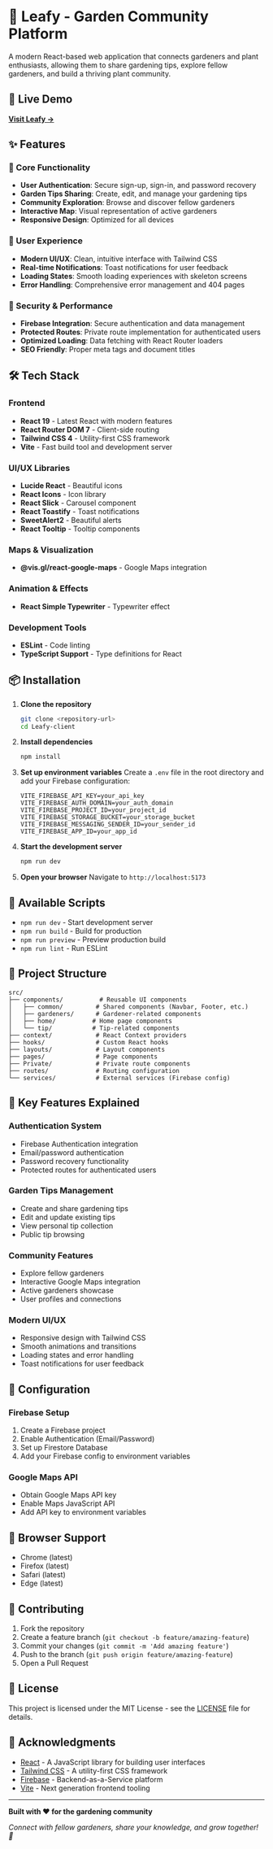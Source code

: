 # 🌿 Leafy - Garden Community Platform

A modern React-based web application that connects gardeners and plant enthusiasts, allowing them to share gardening tips, explore fellow gardeners, and build a thriving plant community.

## 🚀 Live Demo

**[Visit Leafy →](https://leary-cef28.web.app/)**

## ✨ Features

### 🌱 Core Functionality

- **User Authentication**: Secure sign-up, sign-in, and password recovery
- **Garden Tips Sharing**: Create, edit, and manage your gardening tips
- **Community Exploration**: Browse and discover fellow gardeners
- **Interactive Map**: Visual representation of active gardeners
- **Responsive Design**: Optimized for all devices

### 🎨 User Experience

- **Modern UI/UX**: Clean, intuitive interface with Tailwind CSS
- **Real-time Notifications**: Toast notifications for user feedback
- **Loading States**: Smooth loading experiences with skeleton screens
- **Error Handling**: Comprehensive error management and 404 pages

### 🔐 Security & Performance

- **Firebase Integration**: Secure authentication and data management
- **Protected Routes**: Private route implementation for authenticated users
- **Optimized Loading**: Data fetching with React Router loaders
- **SEO Friendly**: Proper meta tags and document titles

## 🛠️ Tech Stack

### Frontend

- **React 19** - Latest React with modern features
- **React Router DOM 7** - Client-side routing
- **Tailwind CSS 4** - Utility-first CSS framework
- **Vite** - Fast build tool and development server

### UI/UX Libraries

- **Lucide React** - Beautiful icons
- **React Icons** - Icon library
- **React Slick** - Carousel component
- **React Toastify** - Toast notifications
- **SweetAlert2** - Beautiful alerts
- **React Tooltip** - Tooltip components

### Maps & Visualization

- **@vis.gl/react-google-maps** - Google Maps integration

### Animation & Effects

- **React Simple Typewriter** - Typewriter effect

### Development Tools

- **ESLint** - Code linting
- **TypeScript Support** - Type definitions for React

## 📦 Installation

1. **Clone the repository**

   ```bash
   git clone <repository-url>
   cd Leafy-client
   ```

2. **Install dependencies**

   ```bash
   npm install
   ```

3. **Set up environment variables**
   Create a `.env` file in the root directory and add your Firebase configuration:

   ```env
   VITE_FIREBASE_API_KEY=your_api_key
   VITE_FIREBASE_AUTH_DOMAIN=your_auth_domain
   VITE_FIREBASE_PROJECT_ID=your_project_id
   VITE_FIREBASE_STORAGE_BUCKET=your_storage_bucket
   VITE_FIREBASE_MESSAGING_SENDER_ID=your_sender_id
   VITE_FIREBASE_APP_ID=your_app_id
   ```

4. **Start the development server**

   ```bash
   npm run dev
   ```

5. **Open your browser**
   Navigate to `http://localhost:5173`

## 🚀 Available Scripts

- `npm run dev` - Start development server
- `npm run build` - Build for production
- `npm run preview` - Preview production build
- `npm run lint` - Run ESLint

## 📁 Project Structure

```
src/
├── components/          # Reusable UI components
│   ├── common/         # Shared components (Navbar, Footer, etc.)
│   ├── gardeners/      # Gardener-related components
│   ├── home/          # Home page components
│   └── tip/           # Tip-related components
├── context/            # React Context providers
├── hooks/              # Custom React hooks
├── layouts/            # Layout components
├── pages/              # Page components
├── Private/            # Private route components
├── routes/             # Routing configuration
└── services/           # External services (Firebase config)
```

## 🌟 Key Features Explained

### Authentication System

- Firebase Authentication integration
- Email/password authentication
- Password recovery functionality
- Protected routes for authenticated users

### Garden Tips Management

- Create and share gardening tips
- Edit and update existing tips
- View personal tip collection
- Public tip browsing

### Community Features

- Explore fellow gardeners
- Interactive Google Maps integration
- Active gardeners showcase
- User profiles and connections

### Modern UI/UX

- Responsive design with Tailwind CSS
- Smooth animations and transitions
- Loading states and error handling
- Toast notifications for user feedback

## 🔧 Configuration

### Firebase Setup

1. Create a Firebase project
2. Enable Authentication (Email/Password)
3. Set up Firestore Database
4. Add your Firebase config to environment variables

### Google Maps API

- Obtain Google Maps API key
- Enable Maps JavaScript API
- Add API key to environment variables

## 📱 Browser Support

- Chrome (latest)
- Firefox (latest)
- Safari (latest)
- Edge (latest)

## 🤝 Contributing

1. Fork the repository
2. Create a feature branch (`git checkout -b feature/amazing-feature`)
3. Commit your changes (`git commit -m 'Add amazing feature'`)
4. Push to the branch (`git push origin feature/amazing-feature`)
5. Open a Pull Request

## 📄 License

This project is licensed under the MIT License - see the [LICENSE](LICENSE) file for details.

## 🙏 Acknowledgments

- [React](https://reactjs.org/) - A JavaScript library for building user interfaces
- [Tailwind CSS](https://tailwindcss.com/) - A utility-first CSS framework
- [Firebase](https://firebase.google.com/) - Backend-as-a-Service platform
- [Vite](https://vitejs.dev/) - Next generation frontend tooling

---

**Built with ❤️ for the gardening community**

_Connect with fellow gardeners, share your knowledge, and grow together! 🌱_
